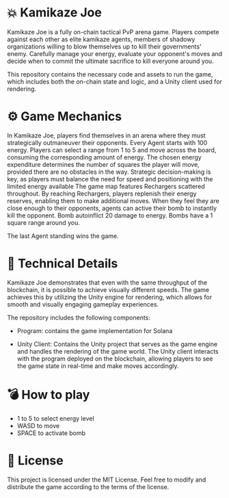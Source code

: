 # 💥 Kamikaze Joe 
Kamikaze Joe is a fully on-chain tactical PvP arena game. Players compete against each other as elite kamikaze agents, members of shadowy organizations willing to blow themselves up to kill their governments' enemy. Carefully manage your energy, evaluate your opponent's moves and decide when to commit the ultimate sacrifice to kill everyone around you.

This repository contains the necessary code and assets to run the game, which includes both the on-chain state and logic, and a Unity client used for rendering.

# :gear: Game Mechanics 
In Kamikaze Joe, players find themselves in an arena where they must strategically outmaneuver their opponents. Every Agent starts with 100 energy. Players can select a range from 1 to 5 and move across the board, consuming the corresponding amount of energy. The chosen energy expenditure determines the number of squares the player will move, provided there are no obstacles in the way. Strategic decision-making is key, as players must balance the need for speed and positioning with the limited energy available
The game map features Rechargers scattered throughout. By reaching Rechargers, players replenish their energy reserves, enabling them to make additional moves. 
When they feel they are close enough to their opponents, agents can active their bomb to instantly kill the opponent. Bomb autoinflict 20 damage to energy. Bombs have a 1 square range around you.  

The last Agent standing wins the game. 

# :wrench: Technical Details 

Kamikaze Joe demonstrates that even with the same throughput of the blockchain, it is possible to achieve visually different speeds. The game achieves this by utilizing the Unity engine for rendering, which allows for smooth and visually engaging gameplay experiences.

The repository includes the following components:

- Program: contains the game implementation for Solana 

- Unity Client: Contains the Unity project that serves as the game engine and handles the rendering of the game world. The Unity client interacts with the program deployed on the blockchain, allowing players to see the game state in real-time and make moves accordingly.

# 💣 How to play

- 1 to 5 to select energy level
- WASD to move
- SPACE to activate bomb

# :page_with_curl: License 
This project is licensed under the MIT License. Feel free to modify and distribute the game according to the terms of the license.
